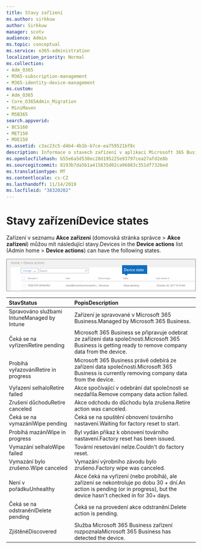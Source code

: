 ```yaml
---
title: Stavy zařízení
ms.author: sirkkuw
author: Sirkkuw
manager: scotv
audience: Admin
ms.topic: conceptual
ms.service: o365-administration
localization_priority: Normal
ms.collection:
- Adm_O365
- M365-subscription-management
- M365-identity-device-management
ms.custom:
- Adm_O365
- Core_O365Admin_Migration
- MiniMaven
- MSB365
search.appverid:
- BCS160
- MET150
- MOE150
ms.assetid: c3ac23c5-d4b4-4b1b-b7ce-ea759521bf8c
description: Informace o stavech zařízení v aplikaci Microsoft 365 Business.
ms.openlocfilehash: b55e6a5d538ec28d195225e93797cea27afd2e8b
ms.sourcegitcommit: 8193b7da5b1a415835d02ca96883c351df7326ed
ms.translationtype: MT
ms.contentlocale: cs-CZ
ms.lasthandoff: 11/14/2019
ms.locfileid: "38320202"
---
```

# <a name="device-states"></a><span data-ttu-id="1a268-103">Stavy zařízení</span><span class="sxs-lookup"><span data-stu-id="1a268-103">Device states</span></span>

<span data-ttu-id="1a268-104">Zařízení v seznamu **Akce zařízení** (domovská stránka správce \> **Akce zařízení**) můžou mít následující stavy.</span><span class="sxs-lookup"><span data-stu-id="1a268-104">Devices in the **Device actions** list (Admin home \> **Device actions**) can have the following states.</span></span>
  
![In the Device actions list, you can see the Devices states.](media/a621c47e-45d9-4e1a-beb9-c03254d40c1d.png)
  
|<span data-ttu-id="1a268-106">**Stav**</span><span class="sxs-lookup"><span data-stu-id="1a268-106">**Status**</span></span>|<span data-ttu-id="1a268-107">**Popis**</span><span class="sxs-lookup"><span data-stu-id="1a268-107">**Description**</span></span>|
|:-----|:-----|
|<span data-ttu-id="1a268-108">Spravováno službami Intune</span><span class="sxs-lookup"><span data-stu-id="1a268-108">Managed by Intune</span></span>  <br/> |<span data-ttu-id="1a268-109">Zařízení je spravované v Microsoft 365 Business.</span><span class="sxs-lookup"><span data-stu-id="1a268-109">Managed by Microsoft 365 Business.</span></span>  <br/> |
|<span data-ttu-id="1a268-110">Čeká se na vyřízení</span><span class="sxs-lookup"><span data-stu-id="1a268-110">Retire pending</span></span>  <br/> |<span data-ttu-id="1a268-111">Microsoft 365 Business se připravuje odebrat ze zařízení data společnosti.</span><span class="sxs-lookup"><span data-stu-id="1a268-111">Microsoft 365 Business is getting ready to remove company data from the device.</span></span>  <br/> |
|<span data-ttu-id="1a268-112">Probíhá vyřazování</span><span class="sxs-lookup"><span data-stu-id="1a268-112">Retire in progress</span></span>  <br/> |<span data-ttu-id="1a268-113">Microsoft 365 Business právě odebírá ze zařízení data společnosti.</span><span class="sxs-lookup"><span data-stu-id="1a268-113">Microsoft 365 Business is currently removing company data from the device.</span></span>  <br/> |
|<span data-ttu-id="1a268-114">Vyřazení selhalo</span><span class="sxs-lookup"><span data-stu-id="1a268-114">Retire failed</span></span>  <br/> | <span data-ttu-id="1a268-115">Akce spočívající v odebrání dat společnosti se nezdařila.</span><span class="sxs-lookup"><span data-stu-id="1a268-115">Remove company data action failed.</span></span>  <br/> |
|<span data-ttu-id="1a268-116">Zrušení důchodu</span><span class="sxs-lookup"><span data-stu-id="1a268-116">Retire canceled</span></span>  <br/> |<span data-ttu-id="1a268-117">Akce odchodu do důchodu byla zrušena.</span><span class="sxs-lookup"><span data-stu-id="1a268-117">Retire action was canceled.</span></span>  <br/> |
|<span data-ttu-id="1a268-118">Čeká se na vymazání</span><span class="sxs-lookup"><span data-stu-id="1a268-118">Wipe pending</span></span>  <br/> |<span data-ttu-id="1a268-119">Čeká se na spuštění obnovení továrního nastavení.</span><span class="sxs-lookup"><span data-stu-id="1a268-119">Waiting for factory reset to start.</span></span>  <br/> |
|<span data-ttu-id="1a268-120">Probíhá mazání</span><span class="sxs-lookup"><span data-stu-id="1a268-120">Wipe in progress</span></span>  <br/> |<span data-ttu-id="1a268-121">Byl vydán příkaz k obnovení továrního nastavení.</span><span class="sxs-lookup"><span data-stu-id="1a268-121">Factory reset has been issued.</span></span>  <br/> |
|<span data-ttu-id="1a268-122">Vymazání selhalo</span><span class="sxs-lookup"><span data-stu-id="1a268-122">Wipe failed</span></span>  <br/> |<span data-ttu-id="1a268-123">Tovární resetování nelze.</span><span class="sxs-lookup"><span data-stu-id="1a268-123">Couldn't do factory reset.</span></span>  <br/> |
|<span data-ttu-id="1a268-124">Vymazání bylo zrušeno.</span><span class="sxs-lookup"><span data-stu-id="1a268-124">Wipe canceled</span></span>  <br/> |<span data-ttu-id="1a268-125">Vymazání výrobního závodu bylo zrušeno.</span><span class="sxs-lookup"><span data-stu-id="1a268-125">Factory wipe was canceled.</span></span>  <br/> |
|<span data-ttu-id="1a268-126">Není v pořádku</span><span class="sxs-lookup"><span data-stu-id="1a268-126">Unhealthy</span></span>  <br/> |<span data-ttu-id="1a268-127">Akce čeká na vyřízení (nebo probíhá), ale zařízení se nekontroluje po dobu 30 + dní.</span><span class="sxs-lookup"><span data-stu-id="1a268-127">An action is pending (or in progress), but the device hasn't checked in for 30+ days.</span></span>  <br/> |
|<span data-ttu-id="1a268-128">Čeká se na odstranění</span><span class="sxs-lookup"><span data-stu-id="1a268-128">Delete pending</span></span>  <br/> |<span data-ttu-id="1a268-129">Čeká se na provedení akce odstranění.</span><span class="sxs-lookup"><span data-stu-id="1a268-129">Delete action is pending.</span></span>  <br/> |
|<span data-ttu-id="1a268-130">Zjištěné</span><span class="sxs-lookup"><span data-stu-id="1a268-130">Discovered</span></span>  <br/> |<span data-ttu-id="1a268-131">Služba Microsoft 365 Business zařízení rozpoznala</span><span class="sxs-lookup"><span data-stu-id="1a268-131">Microsoft 365 Business has detected the device.</span></span>  <br/> |
   
